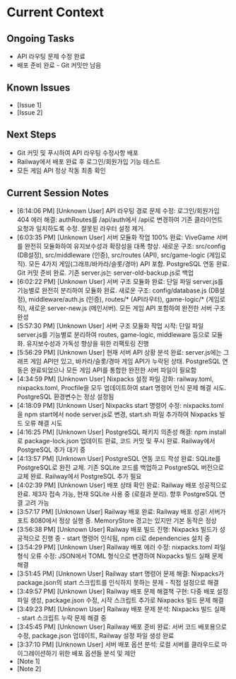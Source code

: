 # Current Context

## Ongoing Tasks

- API 라우팅 문제 수정 완료
- 배포 준비 완료 - Git 커밋만 남음
## Known Issues
- [Issue 1]
- [Issue 2]

## Next Steps

- Git 커밋 및 푸시하여 API 라우팅 수정사항 배포
- Railway에서 배포 완료 후 로그인/회원가입 기능 테스트
- 모든 게임 API 정상 작동 최종 확인
## Current Session Notes

- [6:14:06 PM] [Unknown User] API 라우팅 경로 문제 수정: 로그인/회원가입 404 에러 해결: authRoutes를 /api/auth에서 /api로 변경하여 기존 클라이언트 요청과 일치하도록 수정. 잘못된 라우터 설정 제거.
- [6:03:35 PM] [Unknown User] 서버 모듈화 작업 100% 완료: ViveGame 서버를 완전히 모듈화하여 유지보수성과 확장성을 대폭 향상. 새로운 구조: src/config (DB설정), src/middleware (인증), src/routes (API), src/game-logic (게임로직). 모든 4가지 게임(그래프/바카라/슬롯/경마) API 포함. PostgreSQL 연동 완료. Git 커밋 준비 완료. 기존 server.js는 server-old-backup.js로 백업
- [6:02:22 PM] [Unknown User] 서버 구조 모듈화 완료: 단일 파일 server.js를 기능별로 완전히 분리하여 모듈화 완료. 새로운 구조: config/database.js (DB설정), middleware/auth.js (인증), routes/* (API라우터), game-logic/* (게임로직), 새로운 server-new.js (메인서버). 모든 게임 API 포함하여 완전한 서버 구조 완성
- [5:57:30 PM] [Unknown User] 서버 구조 모듈화 작업 시작: 단일 파일 server.js를 기능별로 분리하여 routes, game-logic, middleware 등으로 모듈화. 유지보수성과 가독성 향상을 위한 리팩토링 진행
- [5:56:29 PM] [Unknown User] 현재 서버 API 상황 분석 완료: server.js에는 그래프 게임 API만 있고, 바카라/슬롯/경마 게임 API가 누락된 상태. PostgreSQL 연동은 완료되었으나 모든 게임 API를 통합한 완전한 서버 파일이 필요함
- [4:34:59 PM] [Unknown User] Nixpacks 설정 파일 강화: railway.toml, nixpacks.toml, Procfile을 모두 업데이트하여 start 명령어 인식 문제 해결 시도. PostgreSQL 환경변수는 정상 설정됨
- [4:18:09 PM] [Unknown User] Nixpacks start 명령어 수정: nixpacks.toml을 npm start에서 node server.js로 변경, start.sh 파일 추가하여 Nixpacks 빌드 오류 해결 시도
- [4:16:25 PM] [Unknown User] PostgreSQL 패키지 의존성 해결: npm install로 package-lock.json 업데이트 완료, 코드 커밋 및 푸시 완료. Railway에서 PostgreSQL 추가 대기 중
- [4:13:57 PM] [Unknown User] PostgreSQL 연동 코드 작성 완료: SQLite를 PostgreSQL로 완전 교체. 기존 SQLite 코드를 백업하고 PostgreSQL 버전으로 교체 완료. Railway에서 PostgreSQL 추가 필요
- [4:02:39 PM] [Unknown User] 배포 상태 확인 완료: Railway 배포 성공적으로 완료. 제3자 접속 가능, 현재 SQLite 사용 중 (로컬과 분리). 향후 PostgreSQL 연결 고려 가능
- [3:57:17 PM] [Unknown User] Railway 배포 완료: Railway 배포 성공! 서버가 포트 8080에서 정상 실행 중. MemoryStore 경고는 있지만 기본 동작은 정상
- [3:56:38 PM] [Unknown User] Railway 배포 빌드 진행: Nixpacks 빌드가 성공적으로 진행 중 - start 명령어 인식됨, npm ci로 dependencies 설치 중
- [3:54:29 PM] [Unknown User] Railway 배포 에러 수정: nixpacks.toml 파일 형식 오류 수정: JSON에서 TOML 형식으로 변경하여 Nixpacks 빌드 실패 문제 해결
- [3:51:45 PM] [Unknown User] Railway start 명령어 문제 해결: Nixpacks가 package.json의 start 스크립트를 인식하지 못하는 문제 - 직접 설정으로 해결
- [3:49:57 PM] [Unknown User] Railway 배포 문제 해결책 구현: 다중 배포 설정 파일 생성, package.json 수정, 시작 스크립트 추가로 Nixpacks 빌드 문제 해결
- [3:49:23 PM] [Unknown User] Railway 배포 문제 분석: Nixpacks 빌드 실패 - start 스크립트 누락 문제 해결 중
- [3:45:45 PM] [Unknown User] Railway 배포 준비 완료: 서버 코드 배포용으로 수정, package.json 업데이트, Railway 설정 파일 생성 완료
- [3:37:10 PM] [Unknown User] 서버 배포 옵션 분석: 로컬 서버를 클라우드로 마이그레이션하기 위한 배포 옵션들 분석 및 제안
- [Note 1]
- [Note 2]
